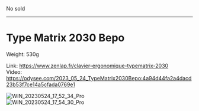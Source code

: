 No sold

------------------------

# Type Matrix  2030 Bepo

Weight: 530g  

Link: https://www.zenlap.fr/clavier-ergonomique-typematrix-2030  
Video: https://odysee.com/2023_05_24_TypeMatrix2030Bepo:4a94d44fa2a4dacd23b53f7ce14a5cfada0769e1  

![WIN_20230524_17_52_34_Pro](https://github.com/EloiStree/ResellingCatalog/assets/20149493/ad255f67-7035-4b04-b62b-9f3469c9f1e4)  
![WIN_20230524_17_54_30_Pro](https://github.com/EloiStree/ResellingCatalog/assets/20149493/12cfb8ce-2a0e-443a-a850-2b68c4b5601f) 
